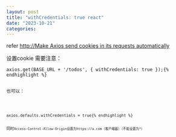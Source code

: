 ```yaml
---
layout: post
title: "withCredentials: true react"
date: "2023-10-21"
categories: 
---
```

<p>refer&nbsp;<a href="http://Make Axios send cookies in its requests automatically">http://Make Axios send cookies in its requests automatically</a></p>

<p>设置cookie 需要注意：</p>

<pre>
<code>axios.get(BASE_URL + &#39;/todos&#39;, { withCredentials: true });{% endhighlight %}

<p>也可以：</p>

<pre>
<code>axios.defaults.withCredentials = true{% endhighlight %}

<p>同时<code>Access-Control-Allow-Origin设置为https://a.com（客户端器）（不能设置为*）</code></p>

